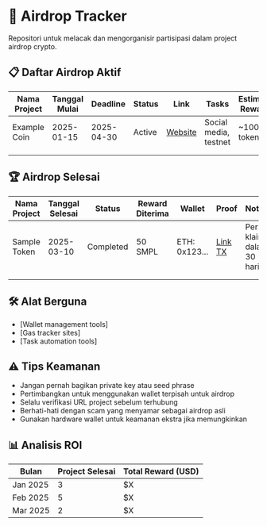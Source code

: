# 🚀 Airdrop Tracker

Repositori untuk melacak dan mengorganisir partisipasi dalam project airdrop crypto.

## 📋 Daftar Airdrop Aktif

| Nama Project | Tanggal Mulai | Deadline | Status | Link | Tasks | Estimasi Reward | Notes |
|--------------|---------------|----------|--------|------|-------|-----------------|-------|
| Example Coin | 2025-01-15 | 2025-04-30 | Active | [Website](https://example.com) | Social media, testnet | ~100 tokens | Perlu wallet ETH |
| | | | | | | | |
| | | | | | | | |

## 🏆 Airdrop Selesai

| Nama Project | Tanggal Selesai | Status | Reward Diterima | Wallet | Proof | Notes |
|--------------|-----------------|--------|----------------|--------|-------|-------|
| Sample Token | 2025-03-10 | Completed | 50 SMPL | ETH: 0x123... | [Link TX](https://etherscan.io) | Perlu klaim dalam 30 hari |
| | | | | | | |
| | | | | | | |


## 🛠️ Alat Berguna

- [Wallet management tools]
- [Gas tracker sites]
- [Task automation tools]

## ⚠️ Tips Keamanan

- Jangan pernah bagikan private key atau seed phrase
- Pertimbangkan untuk menggunakan wallet terpisah untuk airdrop
- Selalu verifikasi URL project sebelum terhubung
- Berhati-hati dengan scam yang menyamar sebagai airdrop asli
- Gunakan hardware wallet untuk keamanan ekstra jika memungkinkan

## 📊 Analisis ROI

| Bulan | Project Selesai | Total Reward (USD) |
|-------|-----------------|---------------------|
| Jan 2025 | 3 | $X |
| Feb 2025 | 5 | $X |
| Mar 2025 | 2 | $X |
